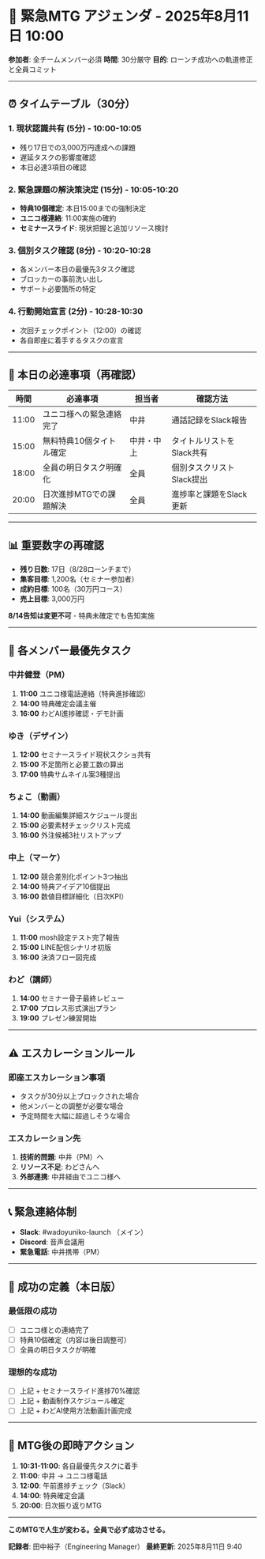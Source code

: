 # 🚨 緊急MTG アジェンダ - 2025年8月11日 10:00
**参加者**: 全チームメンバー必須
**時間**: 30分厳守
**目的**: ローンチ成功への軌道修正と全員コミット

---

## ⏰ タイムテーブル（30分）

### 1. 現状認識共有 (5分) - 10:00-10:05
- 残り17日での3,000万円達成への課題
- 遅延タスクの影響度確認
- 本日必達3項目の確認

### 2. 緊急課題の解決策決定 (15分) - 10:05-10:20
- **特典10個確定**: 本日15:00までの強制決定
- **ユニコ様連絡**: 11:00実施の確約
- **セミナースライド**: 現状把握と追加リソース検討

### 3. 個別タスク確認 (8分) - 10:20-10:28
- 各メンバー本日の最優先3タスク確認
- ブロッカーの事前洗い出し
- サポート必要箇所の特定

### 4. 行動開始宣言 (2分) - 10:28-10:30
- 次回チェックポイント（12:00）の確認
- 各自即座に着手するタスクの宣言

---

## 🎯 本日の必達事項（再確認）

| 時間 | 必達事項 | 担当者 | 確認方法 |
|------|----------|--------|-----------|
| 11:00 | ユニコ様への緊急連絡完了 | 中井 | 通話記録をSlack報告 |
| 15:00 | 無料特典10個タイトル確定 | 中井・中上 | タイトルリストをSlack共有 |
| 18:00 | 全員の明日タスク明確化 | 全員 | 個別タスクリストSlack提出 |
| 20:00 | 日次進捗MTGでの課題解決 | 全員 | 進捗率と課題をSlack更新 |

---

## 📊 重要数字の再確認

- **残り日数**: 17日（8/28ローンチまで）
- **集客目標**: 1,200名（セミナー参加者）
- **成約目標**: 100名（30万円コース）
- **売上目標**: 3,000万円

**8/14告知は変更不可** - 特典未確定でも告知実施

---

## 🚀 各メンバー最優先タスク

### 中井健登（PM）
1. **11:00** ユニコ様電話連絡（特典進捗確認）
2. **14:00** 特典確定会議主催
3. **16:00** わどAI進捗確認・デモ計画

### ゆき（デザイン）
1. **12:00** セミナースライド現状スクショ共有
2. **15:00** 不足箇所と必要工数の算出
3. **17:00** 特典サムネイル案3種提出

### ちょこ（動画）
1. **14:00** 動画編集詳細スケジュール提出
2. **15:00** 必要素材チェックリスト完成
3. **16:00** 外注候補3社リストアップ

### 中上（マーケ）
1. **12:00** 競合差別化ポイント3つ抽出
2. **14:00** 特典アイデア10個提出
3. **16:00** 数値目標詳細化（日次KPI）

### Yui（システム）
1. **11:00** mosh設定テスト完了報告
2. **15:00** LINE配信シナリオ初版
3. **16:00** 決済フロー図完成

### わど（講師）
1. **14:00** セミナー骨子最終レビュー
2. **17:00** プロレス形式演出プラン
3. **19:00** プレゼン練習開始

---

## ⚠️ エスカレーションルール

### 即座エスカレーション事項
- タスクが30分以上ブロックされた場合
- 他メンバーとの調整が必要な場合
- 予定時間を大幅に超過しそうな場合

### エスカレーション先
1. **技術的問題**: 中井（PM）へ
2. **リソース不足**: わどさんへ
3. **外部連携**: 中井経由でユニコ様へ

---

## 📞 緊急連絡体制

- **Slack**: #wadoyuniko-launch （メイン）
- **Discord**: 音声会議用
- **緊急電話**: 中井携帯（PM）

---

## 🎯 成功の定義（本日版）

### 最低限の成功
- [ ] ユニコ様との連絡完了
- [ ] 特典10個確定（内容は後日調整可）
- [ ] 全員の明日タスクが明確

### 理想的な成功
- [ ] 上記 + セミナースライド進捗70%確認
- [ ] 上記 + 動画制作スケジュール確定
- [ ] 上記 + わどAI使用方法動画計画完成

---

## 📝 MTG後の即時アクション

1. **10:31-11:00**: 各自最優先タスクに着手
2. **11:00**: 中井 → ユニコ様電話
3. **12:00**: 午前進捗チェック（Slack）
4. **14:00**: 特典確定会議
5. **20:00**: 日次振り返りMTG

---

**このMTGで人生が変わる。全員で必ず成功させる。**

**記録者**: 田中裕子（Engineering Manager）
**最終更新**: 2025年8月11日 9:40